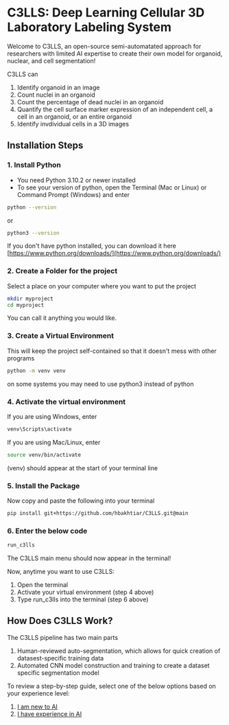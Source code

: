# C3LLS: Deep Learning Cellular 3D Laboratory Labeling System
Welcome to C3LLS, an open-source semi-automatated approach for researchers with limited AI expertise to create their own model for organoid, nuclear, and cell segmentation! 

C3LLS can 
1. Identify organoid in an image 
2. Count nuclei in an organoid 
3. Count the percentage of dead nuclei in an organoid 
4. Quantify the cell surface marker expression of an independent cell, a cell in an organoid, or an entire organoid
5. Identify invdividual cells in a 3D images

## Installation Steps

### 1. Install Python
* You need Python 3.10.2 or newer installed
* To see your version of python, open the Terminal (Mac or Linux) or Command Prompt (Windows) and enter

```bash
python --version
```

or 

```bash
python3 --version
```

If you don't have python installed, you can download it here
[https://www.python.org/downloads/](https://www.python.org/downloads/)

### 2. Create a Folder for the project

Select a place on your computer where you want to put the project

```bash
mkdir myproject
cd myproject
```
You can call it anything you would like.

### 3. Create a Virtual Environment

This will keep the project self-contained so that it doesn't mess with other programs 

```bash
python -m venv venv
```

on some systems you may need to use python3 instead of python

### 4. Activate the virtual environment

If you are using Windows, enter

```bash
venv\Scripts\activate
```

If you are using Mac/Linux, enter
```bash
source venv/bin/activate
```
(venv) should appear at the start of your terminal line

### 5. Install the Package

Now copy and paste the following into your terminal

```bash
pip install git+https://github.com/hbakhtiar/C3LLS.git@main
```

### 6. Enter the below code
```bash
run_c3lls
```

The C3LLS main menu should now appear in the terminal!

Now, anytime you want to use C3LLS:
1. Open the terminal
2. Activate your virtual environment (step 4 above)
3. Type run_c3lls into the terminal (step 6 above)

## How Does C3LLS Work?

The C3LLS pipeline has two main parts

1. Human-reviewed auto-segmentation, which allows for quick creation of datasest-specific training data
2. Automated CNN model construction and training to create a dataset specific segmentation model

To review a step-by-step guide, select one of the below options based on your experience level:

1. [I am new to AI](https://github.com/hbakhtiar/C3LLS/tree/main/Documentation/New%20to%20AI)
2. [I have experience in AI](https://github.com/hbakhtiar/C3LLS/tree/main/Documentation/AI%20Experienced)












